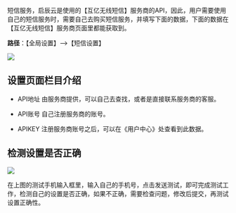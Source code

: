 短信服务，启辰云是使用的【互亿无线短信】服务商的API，因此，用户需要使用自己的短信服务时，需要自己去购买短信服务，并填写下面的数据，下面的数据在【互亿无线短信】服务商页面里都能获取到。


**路径**：【全局设置】-->【短信设置】


![](http://docfiles.baibaoyun.com/FrR_Vd1K1gjMLcPPkNkLQxHBIs_-)

## 设置页面栏目介绍
* API地址
由服务商提供，可以自己去查找，或者是直接联系服务商的客服。

* API账号
自己注册服务商的账号。

* APIKEY
注册服务商账号之后，可以在《用户中心》处查看到此数据。


## 检测设置是否正确
![](http://docfiles.baibaoyun.com/FmB0iSce-YH9MqA4iNSGlH14vAcl)

在上图的测试手机输入框里，输入自己的手机号，点击发送测试，即可完成测试工作，检测自己的设置是否正确，如果不正确，需要检查问题，修改后提交，再测试设置正确性。
